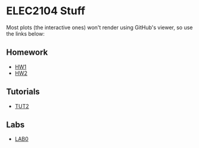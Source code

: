 # ELEC2104 Stuff

Most plots (the interactive ones) won't render using GitHub's viewer, so use the links below:

## Homework

 - [HW1](http://nbviewer.ipython.org/github/mridsole/elec2104/blob/master/HW1/HW1.ipynb)
 - [HW2](http://nbviewer.ipython.org/github/mridsole/elec2104/blob/master/HW2/HW2.ipynb)


## Tutorials

 - [TUT2](http://nbviewer.ipython.org/github/mridsole/elec2104/blob/master/TUT2/TUT2.ipynb)


## Labs

 - [LAB0](http://nbviewer.ipython.org/github/mridsole/elec2104/blob/master/LAB0/LAB0.ipynb)
